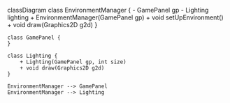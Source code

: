 classDiagram
    class EnvironmentManager {
        - GamePanel gp
        - Lighting lighting
        + EnvironmentManager(GamePanel gp)
        + void setUpEnvironment()
        + void draw(Graphics2D g2d)
    }

    class GamePanel {
    }

    class Lighting {
        + Lighting(GamePanel gp, int size)
        + void draw(Graphics2D g2d)
    }

    EnvironmentManager --> GamePanel
    EnvironmentManager --> Lighting
